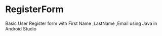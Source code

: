 # RegisterForm

Basic User Register form with First Name ,LastName ,Email using Java in Android Studio
